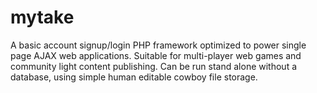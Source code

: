 # mytake
A basic account signup/login PHP framework optimized to power single page AJAX web applications.
Suitable for multi-player web games and community light content publishing.
Can be run stand alone without a database, using simple human editable cowboy file storage.
